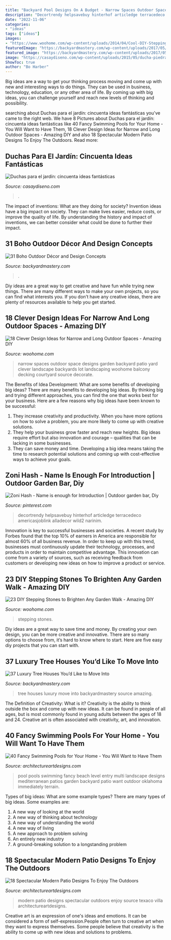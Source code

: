 ```yaml
---
title: "Backyard Pool Designs On A Budget - Narrow Spaces Outdoor Space Designs Garden Backyard Patio Yard Clever Landscape Backyards Lot Landscaping Woohome Balcony Decking Courtyard Source Decorate"
description: "Decortrendy helpsavebuy hinterhof articledge terracedeco americasjoblink alladecor wild2 narinim"
date: "2022-11-06"
categories:
- "ideas"
tags: ["ideas"]
images:
- "https://www.woohome.com/wp-content/uploads/2014/04/Cool-DIY-Stepping-Stone-10.jpg"
featuredImage: "https://backyardmastery.com/wp-content/uploads/2017/05/1-boho-outdoor.jpg"
featured_image: "https://backyardmastery.com/wp-content/uploads/2017/05/1-boho-outdoor.jpg"
image: "https://casaydiseno.com/wp-content/uploads/2015/05/ducha-piedra-jardin_beige.jpg"
ShowToc: true
author: "Bo Harber"
---
```



Big ideas are a way to get your thinking process moving and come up with new and interesting ways to do things. They can be used in business, technology, education, or any other area of life. By coming up with big ideas, you can challenge yourself and reach new levels of thinking and possibility.

	

		
searching about Duchas para el jardín: cincuenta ideas fantásticas you've came to the right web. We have 8 Pictures about Duchas para el jardín: cincuenta ideas fantásticas like 40 Fancy Swimming Pools for Your Home - You Will Want to Have Them, 18 Clever Design Ideas for Narrow and Long Outdoor Spaces - Amazing DIY and also 18 Spectacular Modern Patio Designs To Enjoy The Outdoors. Read more:
		
    
## Duchas Para El Jardín: Cincuenta Ideas Fantásticas

<img loading=lazy src="https://casaydiseno.com/wp-content/uploads/2015/05/ducha-piedra-jardin_beige.jpg" onerror="this.onerror=null;this.src='https://tse2.mm.bing.net/th?id=OIP.e_R7762tHKuFThARQKk4WgHaLI&amp;pid=15.1';" alt="Duchas para el jardín: cincuenta ideas fantásticas">

_Source: casaydiseno.com_

>. 

	

The impact of inventions: What are they doing for society?
Invention ideas have a big impact on society. They can make lives easier, reduce costs, or improve the quality of life. By understanding the history and impact of inventions, we can better consider what could be done to further their impact.

    
## 31 Boho Outdoor Décor And Design Concepts

<img loading=lazy src="https://backyardmastery.com/wp-content/uploads/2017/05/1-boho-outdoor.jpg" onerror="this.onerror=null;this.src='https://tse4.mm.bing.net/th?id=OIP.eMyQTn280joXY6QhqDboywDMEy&amp;pid=15.1';" alt="31 Boho Outdoor Décor and Design Concepts">

_Source: backyardmastery.com_

>. 

	

Diy ideas are a great way to get creative and have fun while trying new things. There are many different ways to make your own projects, so you can find what interests you. If you don’t have any creative ideas, there are plenty of resources available to help you get started.

    
## 18 Clever Design Ideas For Narrow And Long Outdoor Spaces - Amazing DIY

<img loading=lazy src="http://www.woohome.com/wp-content/uploads/2015/03/narrow-space-designs-woohome-10.jpg" onerror="this.onerror=null;this.src='https://tse1.mm.bing.net/th?id=OIP.7sVdJGBmpnJ09np8Dl18egHaJ4&amp;pid=15.1';" alt="18 Clever Design Ideas for Narrow and Long Outdoor Spaces - Amazing DIY">

_Source: woohome.com_

>narrow spaces outdoor space designs garden backyard patio yard clever landscape backyards lot landscaping woohome balcony decking courtyard source decorate. 

	

The Benefits of Idea Development: What are some benefits of developing big ideas?
There are many benefits to developing big ideas. By thinking big and trying different approaches, you can find the one that works best for your business. Here are a few reasons why big ideas have been known to be successful: 
1. They increase creativity and productivity. When you have more options on how to solve a problem, you are more likely to come up with creative solutions. 
2. They help your business grow faster and reach new heights. Big ideas require effort but also innovation and courage – qualities that can be lacking in some businesses. 
3. They can save money and time. Developing a big idea means taking the time to research potential solutions and coming up with cost-effective ways to achieve your goals.

    
## Zoni Hash - Name Is Enough For Introduction | Outdoor Garden Bar, Diy

<img loading=lazy src="https://i.pinimg.com/736x/5b/46/81/5b468138323b46951b1de2335ce12baf.jpg" onerror="this.onerror=null;this.src='https://tse2.mm.bing.net/th?id=OIP.hnpVStQojse3vTrT5lhUuAHaJ3&amp;pid=15.1';" alt="Zoni Hash - Name is enough for Introduction | Outdoor garden bar, Diy">

_Source: pinterest.com_

>decortrendy helpsavebuy hinterhof articledge terracedeco americasjoblink alladecor wild2 narinim. 

	

Innovation is key to successful businesses and societies. A recent study by Forbes found that the top 10% of earners in America are responsible for almost 60% of all business revenue. In order to keep up with this trend, businesses must continuously update their technology, processes, and products in order to maintain competitive advantage. This innovation can come from a variety of sources, such as receiving feedback from customers or developing new ideas on how to improve a product or service.

    
## 23 DIY Stepping Stones To Brighten Any Garden Walk - Amazing DIY

<img loading=lazy src="https://www.woohome.com/wp-content/uploads/2014/04/Cool-DIY-Stepping-Stone-10.jpg" onerror="this.onerror=null;this.src='https://tse3.mm.bing.net/th?id=OIP.VT1FQuCiXEsLxvXqueqMqAHaUa&amp;pid=15.1';" alt="23 DIY Stepping Stones to Brighten Any Garden Walk - Amazing DIY">

_Source: woohome.com_

>stepping stones. 

	

Diy ideas are a great way to save time and money. By creating your own design, you can be more creative and innovative. There are so many options to choose from, it’s hard to know where to start. Here are five easy diy projects that you can start with.

    
## 37 Luxury Tree Houses You’d Like To Move Into

<img loading=lazy src="https://backyardmastery.com/wp-content/uploads/2017/05/1-luxury-tree-houses.jpg" onerror="this.onerror=null;this.src='https://tse3.mm.bing.net/th?id=OIP.jwZHBTjfjlDSRMDne0Mf_AHaLP&amp;pid=15.1';" alt="37 Luxury Tree Houses You’d Like to Move Into">

_Source: backyardmastery.com_

>tree houses luxury move into backyardmastery source amazing. 

	

The Definition of Creativity: What is it?
Creativity is the ability to think outside the box and come up with new ideas. It can be found in people of all ages, but is most commonly found in young adults between the ages of 18 and 24. Creative art is often associated with creativity, art, and innovation.

    
## 40 Fancy Swimming Pools For Your Home - You Will Want To Have Them

<img loading=lazy src="https://www.architectureartdesigns.com/wp-content/uploads/2013/06/cavinesslandscape_com-630x419.jpg" onerror="this.onerror=null;this.src='https://tse1.mm.bing.net/th?id=OIP.FJhTELw1sJc60Go6S5PjeAHaE7&amp;pid=15.1';" alt="40 Fancy Swimming Pools for Your Home - You Will Want to Have Them">

_Source: architectureartdesigns.com_

>pool pools swimming fancy beach level entry multi landscape designs mediterranean patios garden backyard patio want outdoor oklahoma immediately terrain. 

	

Types of big ideas: What are some example types?
There are many types of big ideas. Some examples are:
1. A new way of looking at the world 
2. A new way of thinking about technology 
3. A new way of understanding the world 
4. A new way of living 
5. A new approach to problem solving 
6. An entirely new industry 
7. A ground-breaking solution to a longstanding problem 

    
## 18 Spectacular Modern Patio Designs To Enjoy The Outdoors

<img loading=lazy src="https://www.architectureartdesigns.com/wp-content/uploads/2016/06/18-Spectacular-Modern-Patio-Designs-To-Enjoy-The-Outdoors-4.jpg" onerror="this.onerror=null;this.src='https://tse2.mm.bing.net/th?id=OIP.JDk3qbusfxMs_AC0HJeLrQHaHa&amp;pid=15.1';" alt="18 Spectacular Modern Patio Designs To Enjoy The Outdoors">

_Source: architectureartdesigns.com_

>modern patio designs spectacular outdoors enjoy source texaco villa architectureartdesigns. 

	

Creative art is an expression of one's ideas and emotions. It can be considered a form of self-expression.People often turn to creative art when they want to express themselves. Some people believe that creativity is the ability to come up with new ideas and solutions to problems.

